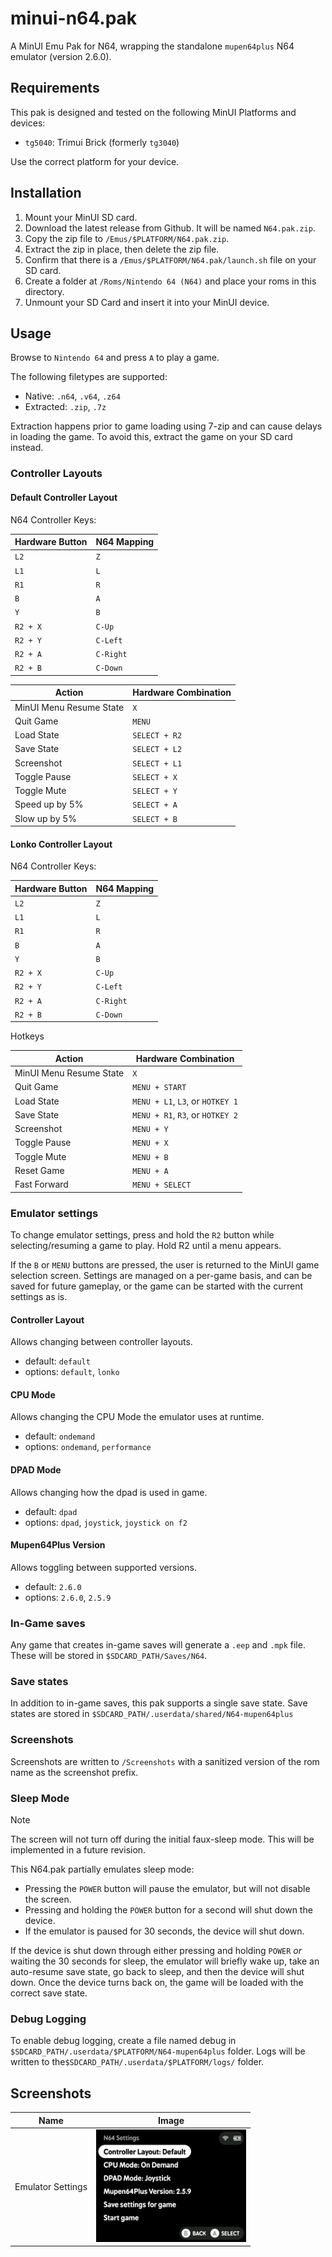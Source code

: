 # minui-n64.pak

A MinUI Emu Pak for N64, wrapping the standalone `mupen64plus` N64 emulator (version 2.6.0).

## Requirements

This pak is designed and tested on the following MinUI Platforms and devices:

- `tg5040`: Trimui Brick (formerly `tg3040`)

Use the correct platform for your device.

## Installation

1. Mount your MinUI SD card.
2. Download the latest release from Github. It will be named `N64.pak.zip`.
3. Copy the zip file to `/Emus/$PLATFORM/N64.pak.zip`.
4. Extract the zip in place, then delete the zip file.
5. Confirm that there is a `/Emus/$PLATFORM/N64.pak/launch.sh` file on your SD card.
6. Create a folder at `/Roms/Nintendo 64 (N64)` and place your roms in this directory.
7. Unmount your SD Card and insert it into your MinUI device.

## Usage

Browse to `Nintendo 64` and press `A` to play a game.

The following filetypes are supported:

- Native: `.n64`, `.v64`, `.z64`
- Extracted: `.zip`, `.7z`

Extraction happens prior to game loading using 7-zip and can cause delays in loading the game. To avoid this, extract the game on your SD card instead.

### Controller Layouts

#### Default Controller Layout

N64 Controller Keys:

| Hardware Button | N64 Mapping |
|-----------------|-------------|
| `L2`            | `Z`         |
| `L1`            | `L`         |
| `R1`            | `R`         |
| `B`             | `A`         |
| `Y`             | `B`         |
| `R2 + X`        | `C-Up`      |
| `R2 + Y`        | `C-Left`    |
| `R2 + A`        | `C-Right`   |
| `R2 + B`        | `C-Down`    |

| Action                  | Hardware Combination   |
|-------------------------|------------------------|
| MinUI Menu Resume State | `X`                    |
| Quit Game               | `MENU`                 |
| Load State              | `SELECT + R2`          |
| Save State              | `SELECT + L2`          |
| Screenshot              | `SELECT + L1`          |
| Toggle Pause            | `SELECT + X`           |
| Toggle Mute             | `SELECT + Y`           |
| Speed up by 5%          | `SELECT + A`           |
| Slow up by 5%           | `SELECT + B`           |

#### Lonko Controller Layout

N64 Controller Keys:

| Hardware Button | N64 Mapping |
|-----------------|-------------|
| `L2`            | `Z`         |
| `L1`            | `L`         |
| `R1`            | `R`         |
| `B`             | `A`         |
| `Y`             | `B`         |
| `R2 + X`        | `C-Up`      |
| `R2 + Y`        | `C-Left`    |
| `R2 + A`        | `C-Right`   |
| `R2 + B`        | `C-Down`    |

Hotkeys

| Action                  | Hardware Combination             |
|-------------------------|----------------------------------|
| MinUI Menu Resume State | `X`                              |
| Quit Game               | `MENU + START`                   |
| Load State              | `MENU + L1`, `L3`, or `HOTKEY 1` |
| Save State              | `MENU + R1`, `R3`, or `HOTKEY 2` |
| Screenshot              | `MENU + Y`                       |
| Toggle Pause            | `MENU + X`                       |
| Toggle Mute             | `MENU + B`                       |
| Reset Game              | `MENU + A`                       |
| Fast Forward            | `MENU + SELECT`                  |

### Emulator settings

To change emulator settings, press and hold the `R2` button while selecting/resuming a game to play. Hold R2 until a menu appears.

If the `B` or `MENU` buttons are pressed, the user is returned to the MinUI game selection screen. Settings are managed on a per-game basis, and can be saved for future gameplay, or the game can be started with the current settings as is.

#### Controller Layout

Allows changing between controller layouts.

- default: `default`
- options: `default`, `lonko`

#### CPU Mode

Allows changing the CPU Mode the emulator uses at runtime.

- default: `ondemand`
- options: `ondemand`, `performance`

#### DPAD Mode

Allows changing how the dpad is used in game.

- default: `dpad`
- options: `dpad`, `joystick`, `joystick on f2`

#### Mupen64Plus Version

Allows toggling between supported versions.

- default: `2.6.0`
- options: `2.6.0`, `2.5.9`

### In-Game saves

Any game that creates in-game saves will generate a `.eep` and `.mpk` file. These will be stored in `$SDCARD_PATH/Saves/N64`.

### Save states

In addition to in-game saves, this pak supports a single save state. Save states are stored in `$SDCARD_PATH/.userdata/shared/N64-mupen64plus`

### Screenshots

Screenshots are written to `/Screenshots` with a sanitized version of the rom name as the screenshot prefix.

### Sleep Mode

> [!NOTE]
> The screen will not turn off during the initial faux-sleep mode. This will be implemented in a future revision.

This N64.pak partially emulates sleep mode:

- Pressing the `POWER` button will pause the emulator, but will not disable the screen.
- Pressing and holding the `POWER` button for a second will shut down the device.
- If the emulator is paused for 30 seconds, the device will shut down.

If the device is shut down through either pressing and holding `POWER` _or_ waiting the 30 seconds for sleep, the emulator will briefly wake up, take an auto-resume save state, go back to sleep, and then the device will shut down. Once the device turns back on, the game will be loaded with the correct save state.

### Debug Logging

To enable debug logging, create a file named debug in `$SDCARD_PATH/.userdata/$PLATFORM/N64-mupen64plus` folder. Logs will be written to the`$SDCARD_PATH/.userdata/$PLATFORM/logs/` folder.

## Screenshots

| Name               | Image                                                     |
|--------------------|-----------------------------------------------------------|
| Emulator Settings  | <img src="screenshots/emulator-settings.png" width=240 /> |
